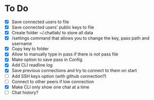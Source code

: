 # To Do

 * [x] Save connected users to file
 * [x] Save connected users' public keys to file
 * [x] Create folder ~/.chatlab/ to store all data
 * [x] /settings command that allows you to change the key, pass path and username
 * [x] Copy key to folder
 * [x] Allow to manually type in pass if there is not pass file
 * [x] Make option to save pass in Config
 * [x] Add CLI readline log
 * [x] Save previous connections and try to connect to them on start
 * [ ] Add SSH keys option (with github connection?)
 * [ ] Connect to other peers if low connection
 * [x] Make CLI only show one chat at a time
 * [ ] Chat history?
